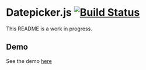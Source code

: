 # Datepicker.js [![Build Status](https://travis-ci.org/wwilsman/datepicker.svg?branch=master)](https://travis-ci.org/wwilsman/datepicker)

This README is a work in progress.

## Demo

See the demo [here](https://wwilsman.github.io/datepicker/)
